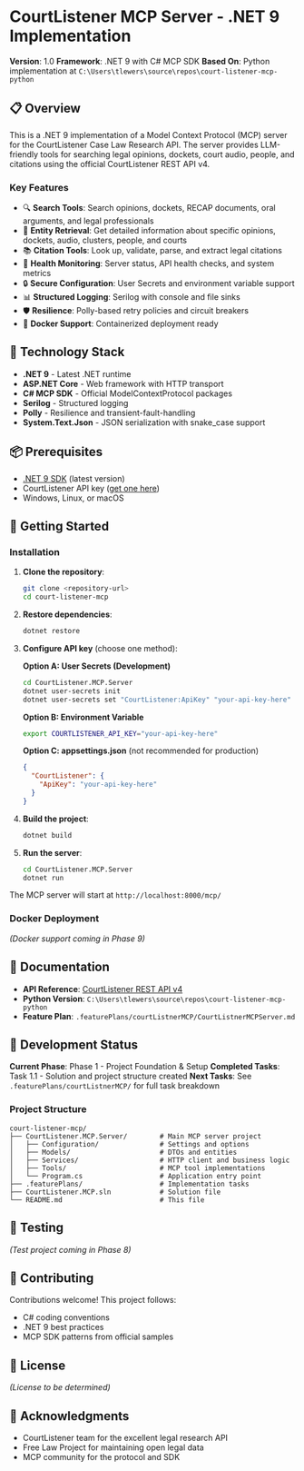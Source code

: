 # CourtListener MCP Server - .NET 9 Implementation

**Version**: 1.0
**Framework**: .NET 9 with C# MCP SDK
**Based On**: Python implementation at `C:\Users\tlewers\source\repos\court-listener-mcp-python`

## 📋 Overview

This is a .NET 9 implementation of a Model Context Protocol (MCP) server for the CourtListener Case Law Research API. The server provides LLM-friendly tools for searching legal opinions, dockets, court audio, people, and citations using the official CourtListener REST API v4.

### Key Features

- 🔍 **Search Tools**: Search opinions, dockets, RECAP documents, oral arguments, and legal professionals
- 📄 **Entity Retrieval**: Get detailed information about specific opinions, dockets, audio, clusters, people, and courts
- 📚 **Citation Tools**: Look up, validate, parse, and extract legal citations
- 🏥 **Health Monitoring**: Server status, API health checks, and system metrics
- 🔒 **Secure Configuration**: User Secrets and environment variable support
- 📊 **Structured Logging**: Serilog with console and file sinks
- 🛡️ **Resilience**: Polly-based retry policies and circuit breakers
- 🐳 **Docker Support**: Containerized deployment ready

## 🎯 Technology Stack

- **.NET 9** - Latest .NET runtime
- **ASP.NET Core** - Web framework with HTTP transport
- **C# MCP SDK** - Official ModelContextProtocol packages
- **Serilog** - Structured logging
- **Polly** - Resilience and transient-fault-handling
- **System.Text.Json** - JSON serialization with snake_case support

## 📦 Prerequisites

- [.NET 9 SDK](https://dotnet.microsoft.com/download/dotnet/9.0) (latest version)
- CourtListener API key ([get one here](https://www.courtlistener.com/help/api/))
- Windows, Linux, or macOS

## 🚀 Getting Started

### Installation

1. **Clone the repository**:
   ```bash
   git clone <repository-url>
   cd court-listener-mcp
   ```

2. **Restore dependencies**:
   ```bash
   dotnet restore
   ```

3. **Configure API key** (choose one method):

   **Option A: User Secrets (Development)**
   ```bash
   cd CourtListener.MCP.Server
   dotnet user-secrets init
   dotnet user-secrets set "CourtListener:ApiKey" "your-api-key-here"
   ```

   **Option B: Environment Variable**
   ```bash
   export COURTLISTENER_API_KEY="your-api-key-here"
   ```

   **Option C: appsettings.json** (not recommended for production)
   ```json
   {
     "CourtListener": {
       "ApiKey": "your-api-key-here"
     }
   }
   ```

4. **Build the project**:
   ```bash
   dotnet build
   ```

5. **Run the server**:
   ```bash
   cd CourtListener.MCP.Server
   dotnet run
   ```

The MCP server will start at `http://localhost:8000/mcp/`

### Docker Deployment

*(Docker support coming in Phase 9)*

## 📖 Documentation

- **API Reference**: [CourtListener REST API v4](https://www.courtlistener.com/api/rest/v4/)
- **Python Version**: `C:\Users\tlewers\source\repos\court-listener-mcp-python`
- **Feature Plan**: `.featurePlans/courtListnerMCP/CourtListnerMCPServer.md`

## 🔧 Development Status

**Current Phase**: Phase 1 - Project Foundation & Setup
**Completed Tasks**: Task 1.1 - Solution and project structure created
**Next Tasks**: See `.featurePlans/courtListnerMCP/` for full task breakdown

### Project Structure

```
court-listener-mcp/
├── CourtListener.MCP.Server/        # Main MCP server project
│   ├── Configuration/               # Settings and options
│   ├── Models/                      # DTOs and entities
│   ├── Services/                    # HTTP client and business logic
│   ├── Tools/                       # MCP tool implementations
│   └── Program.cs                   # Application entry point
├── .featurePlans/                   # Implementation tasks
├── CourtListener.MCP.sln            # Solution file
└── README.md                        # This file
```

## 🧪 Testing

*(Test project coming in Phase 8)*

## 🤝 Contributing

Contributions welcome! This project follows:
- C# coding conventions
- .NET 9 best practices
- MCP SDK patterns from official samples

## 📄 License

*(License to be determined)*

## 🙏 Acknowledgments

- CourtListener team for the excellent legal research API
- Free Law Project for maintaining open legal data
- MCP community for the protocol and SDK
